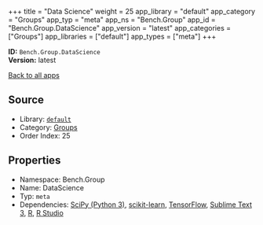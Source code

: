 ﻿+++
title = "Data Science"
weight = 25
app_library = "default"
app_category = "Groups"
app_typ = "meta"
app_ns = "Bench.Group"
app_id = "Bench.Group.DataScience"
app_version = "latest"
app_categories = ["Groups"]
app_libraries = ["default"]
app_types = ["meta"]
+++

**ID:** `Bench.Group.DataScience`  
**Version:** latest  
<!--more-->

[Back to all apps](/apps/)

## Source

* Library: [`default`](/app_libraries/default)
* Category: [Groups](/app_categories/groups)
* Order Index: 25

## Properties

* Namespace: Bench.Group
* Name: DataScience
* Typ: `meta`
* Dependencies: [SciPy (Python 3)](/apps/Bench.Python3.SciPy), [scikit-learn](/apps/Bench.Python3.SciKitLearn), [TensorFlow](/apps/Bench.TensorFlow), [Sublime Text 3](/apps/Bench.SublimeText3), [R](/apps/Bench.R), [R Studio](/apps/Bench.RStudio)


